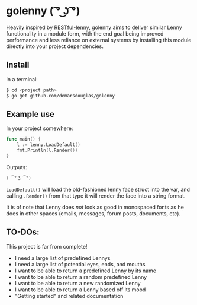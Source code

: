 # golenny ( ͡° ͜ʖ ͡°)

Heavily inspired by [RESTful-lenny](https://github.com/LennyToday/RESTful-lenny),
golenny aims to deliver similar Lenny functionality in a module form, with the end goal
being improved performance and less reliance on external systems by installing this module
directly into your project dependencies.

## Install

In a terminal:
```sh
$ cd <project path>
$ go get github.com/demarsdouglas/golenny
```

## Example use

In your project somewhere:
```go
func main() {
    l := lenny.LoadDefault()
    fmt.Println(l.Render())
}
```

Outputs:
```go
( ͡° ͜ʖ ͡°)
```

`LoadDefault()` will load the old-fashioned lenny face struct into the var, and calling `.Render()` from
that type it will render the face into a string format.

It is of note that Lenny does _not_ look as good in monospaced fonts as he does in other
spaces (emails, messages, forum posts, documents, etc).

## TO-DOs:

This project is far from complete!

- I need a large list of predefined Lennys
- I need a large list of potential eyes, ends, and mouths
- I want to be able to return a predefined Lenny by its name
- I want to be able to return a random predefined Lenny
- I want to be able to return a new randomized Lenny
- I want to be able to return a Lenny based off its mood
- "Getting started" and related documentation
